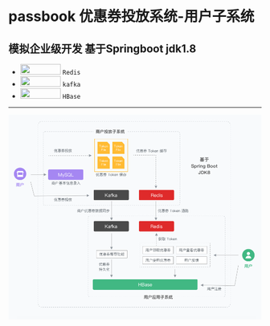 # passbook 优惠券投放系统-用户子系统

## 模拟企业级开发 基于Springboot jdk1.8
* [<img width="80" height="21" src="https://redis.io/images/redis-white.png">](https://redis.io) `Redis`
* [<img width="80" height="21" src="http://kafka.apache.org/images/logo.png">](http://kafka.apache.org) `kafka`
* [<img width="80" height="21" src="http://hbase.apache.org/images/hbase_logo_with_orca_large.png">](http://hbase.apache.org) `HBase`
___
![优惠券投放系统设计架构图](https://github.com/jacksonCLyu/cardpackage/blob/develop/merchants/src/main/resources/img/cardbag.png)

